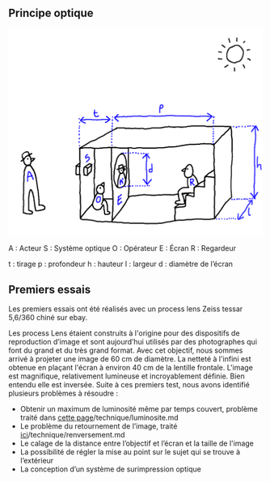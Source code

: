 ## Principe optique

 ![plan d'ensemble](plans/ensemble.png)

A : Acteur	S : Système optique	O : Opérateur		E : Écran	R : Regardeur

t : tirage	p : profondeur		h : hauteur		l : largeur	d : diamètre de l’écran

## Premiers essais

Les premiers essais ont été réalisés avec un process lens Zeiss tessar 5,6/360 chiné sur ebay.

Les process Lens étaient construits à l'origine pour des dispositifs de reproduction d’image et sont aujourd’hui utilisés par des photographes qui font du grand et du très grand format. Avec cet objectif, nous sommes arrivé à projeter une image de 60 cm de diamètre. La netteté à l'infini est obtenue en plaçant l'écran à environ 40 cm de la lentille frontale. L'image est magnifique, relativement lumineuse et incroyablement définie. Bien entendu elle est inversée. Suite à ces premiers test, nous avons identifié plusieurs problèmes à résoudre :

- Obtenir un maximum de luminosité même par temps couvert, problème traité dans [cette page](../technique/renversement.md)/technique/luminosite.md
- Le problème du retournement de l’image, traité [ici](../technique/renversement.md)/technique/renversement.md
- Le calage de la distance entre l’objectif et l’écran et la taille de l'image
- La possibilité de régler la mise au point sur le sujet qui se trouve à l’extérieur
- La conception d’un système de surimpression optique
